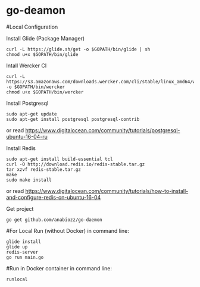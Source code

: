 # go-deamon

#Local Configuration

Install Glide (Package Manager)
``` shell
curl -L https://glide.sh/get -o $GOPATH/bin/glide | sh
chmod u+x $GOPATH/bin/glide
```


Intall Wercker CI
``` shell
curl -L https://s3.amazonaws.com/downloads.wercker.com/cli/stable/linux_amd64/wercker -o $GOPATH/bin/wercker
chmod u+x $GOPATH/bin/wercker
```

Install Postgresql
``` shell
sudo apt-get update
sudo apt-get install postgresql postgresql-contrib
```
or read https://www.digitalocean.com/community/tutorials/postgresql-ubuntu-16-04-ru

Install Redis
``` shell
sudo apt-get install build-essential tcl
curl -O http://download.redis.io/redis-stable.tar.gz
tar xzvf redis-stable.tar.gz
make
sudo make install
```
or read https://www.digitalocean.com/community/tutorials/how-to-install-and-configure-redis-on-ubuntu-16-04

Get project
``` shell
go get github.com/anabiozz/go-daemon
```

#For Local Run (without Docker)
in command line:
``` shell
glide install 
glide up
redis-server
go run main.go
```

#Run in Docker container
in command line:
``` shell
runlocal
```

